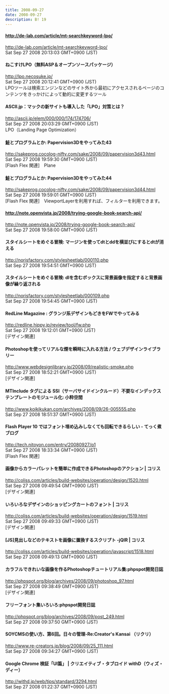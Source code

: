 ```yaml
---
title: 2008-09-27
date: 2008-09-27
description: B! 19
---
```


#### http://de-lab.com/article/mt-searchkeyword-lpo/
http://de-lab.com/article/mt-searchkeyword-lpo/<br>
Sat Sep 27 2008 20:13:03 GMT+0900 (JST)<br>


#### ねこすけLPO（無料ASP＆オープンソースパッケージ）
http://lpo.necosuke.jp/<br>
Sat Sep 27 2008 20:12:41 GMT+0900 (JST)<br>
LPOツールは検索エンジンなどのサイト外から最初にアクセスされるページのコンテンツをきっかけによって動的に変更するツール


#### ASCII.jp：マックの新サイトも導入した「LPO」対策とは？
http://ascii.jp/elem/000/000/174/174706/<br>
Sat Sep 27 2008 20:03:29 GMT+0900 (JST)<br>
LPO（Landing Page Optimization）


#### 鮭とプログラムとか: Papervision3Dをやってみた43
http://sakeprog.cocolog-nifty.com/sake/2008/09/papervision3d43.html<br>
Sat Sep 27 2008 19:59:30 GMT+0900 (JST)<br>
[Flash Flex 関連]　Plane


#### 鮭とプログラムとか: Papervision3Dをやってみた44
http://sakeprog.cocolog-nifty.com/sake/2008/09/papervision3d44.html<br>
Sat Sep 27 2008 19:59:01 GMT+0900 (JST)<br>
[Flash Flex 関連]　ViewportLayerを利用すれば、フィルターを利用できます。


#### http://note.openvista.jp/2008/trying-google-book-search-api/
http://note.openvista.jp/2008/trying-google-book-search-api/<br>
Sat Sep 27 2008 19:58:00 GMT+0900 (JST)<br>


#### スタイルシートをめぐる冒険: マージンを使ってdtとddを横並びにするとdtが消える
http://norisfactory.com/stylesheetlab/000110.php<br>
Sat Sep 27 2008 19:54:51 GMT+0900 (JST)<br>


#### スタイルシートをめぐる冒険: dlを含むボックスに背景画像を指定すると背景画像が繰り返される
http://norisfactory.com/stylesheetlab/000109.php<br>
Sat Sep 27 2008 19:54:45 GMT+0900 (JST)<br>


#### RedLine Magazine : グランジ系デザインもどきをFWでやってみる
http://redline.hippy.jp/review/tool/fw.php<br>
Sat Sep 27 2008 19:12:01 GMT+0900 (JST)<br>
[デザイン関連]


#### Photoshopを使ってリアルな煙を瞬時に入れる方法 / ウェブデザインライブラリー
http://www.webdesignlibrary.jp/2008/09/realistic-smoke.php<br>
Sat Sep 27 2008 18:52:21 GMT+0900 (JST)<br>
[デザイン関連]


#### MTInclude タグによる SSI（サーバサイドインクルード）不要なインデックステンプレートのモジュール化: 小粋空間
http://www.koikikukan.com/archives/2008/09/26-005555.php<br>
Sat Sep 27 2008 18:51:37 GMT+0900 (JST)<br>


#### Flash Player 10 ではフォント埋め込みしなくても回転できるらしい - てっく煮ブログ
http://tech.nitoyon.com/entry/20080927/p1<br>
Sat Sep 27 2008 18:33:34 GMT+0900 (JST)<br>
[Flash Flex 関連]


####   画像からカラーパレットを簡単に作成できるPhotoshopのアクション | コリス
http://coliss.com/articles/build-websites/operation/design/1520.html<br>
Sat Sep 27 2008 09:49:54 GMT+0900 (JST)<br>
[デザイン関連]


####   いろいろなデザインのショッピングカートのフォント | コリス
http://coliss.com/articles/build-websites/operation/design/1519.html<br>
Sat Sep 27 2008 09:49:33 GMT+0900 (JST)<br>
[デザイン関連]


####   [JS]見出しなどのテキストを画像に置換するスクリプト -jQIR | コリス
http://coliss.com/articles/build-websites/operation/javascript/1518.html<br>
Sat Sep 27 2008 09:49:13 GMT+0900 (JST)<br>


#### カラフルできれいな画像を作るPhotoshopチュートリアル集:phpspot開発日誌
http://phpspot.org/blog/archives/2008/09/photoshop_97.html<br>
Sat Sep 27 2008 09:38:49 GMT+0900 (JST)<br>
[デザイン関連]


#### フリーフォント集いろいろ:phpspot開発日誌
http://phpspot.org/blog/archives/2008/09/post_249.html<br>
Sat Sep 27 2008 09:37:50 GMT+0900 (JST)<br>


####   SOYCMSの使い方、第6回。日々の管理-Re:Creator's Kansai （リクリ）
http://www.re-creators.jp/blog/2008/09/25_111.html<br>
Sat Sep 27 2008 09:34:27 GMT+0900 (JST)<br>


#### Google Chrome 検証「UI篇」 | クリエイティブ・タブロイド withD（ウィズ・ディー）
http://withd.jp/web/tips/standard/3294.html<br>
Sat Sep 27 2008 01:22:37 GMT+0900 (JST)<br>


